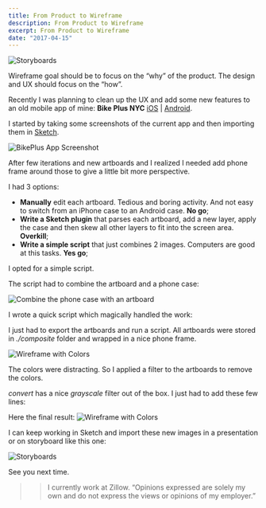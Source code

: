 ```yaml
---
title: From Product to Wireframe
description: From Product to Wireframe
excerpt: From Product to Wireframe
date: "2017-04-15"
---
```


![Storyboards](/Storyboard.png)

Wireframe goal should be to focus on the “why” of the product. The design and UX should focus on the “how”.

Recently I was planning to clean up the UX and add some new features to an old mobile app of mine: **Bike Plus NYC** [iOS](https://itunes.apple.com/us/app/bike-plus-nyc/id881296492)
| [Android](https://play.google.com/store/apps/details?id=com.fabriziogiordano.bikeplusnyc&hl=en).

I started by taking some screenshots of the current app and then importing them in [Sketch](https://twitter.com/sketchapp).

![BikePlus App Screenshot](/bike_plus_app_screenshot.png)

After few iterations and new artboards and I realized I needed add phone frame around those to give a little bit more perspective.

I had 3 options:

- **Manually** edit each artboard. Tedious and boring activity. And not easy to switch from an iPhone case to an Android case. **No go**;
- **Write a Sketch plugin** that parses each artboard, add a new layer, apply the case and then skew all other layers to fit into the screen area. **Overkill**;
- **Write a simple script** that just combines 2 images. Computers are good at this tasks. **Yes go**;

I opted for a simple script.

The script had to combine the artboard and a phone case:

![Combine the phone case with an artboard](/wireframe_2_images.png)

I wrote a quick script which magically handled the work:

<script src="https://gist.github.com/fabriziogiordano/2409dc6decf700199054.js"></script>

I just had to export the artboards and run a script.
All artboards were stored in *./composite* folder and wrapped in a nice phone frame.

![Wireframe with Colors](/wireframe_colors.png)

The colors were distracting. So I applied a filter to the artboards to remove the colors.

_convert_ has a nice _grayscale_ filter out of the box. I just had to add these few lines:

<script src="https://gist.github.com/fabriziogiordano/faa07708099efbe678e3.js"></script>

Here the final result:
![Wireframe with Colors](/wireframe_gray.png)

I can keep working in Sketch and import these new images in a presentation or on storyboard like this one:

![Storyboards](/Storyboard.png)

See you next time.

> > I currently work at Zillow. “Opinions expressed are solely my own and do not express the views or opinions of my employer.”
